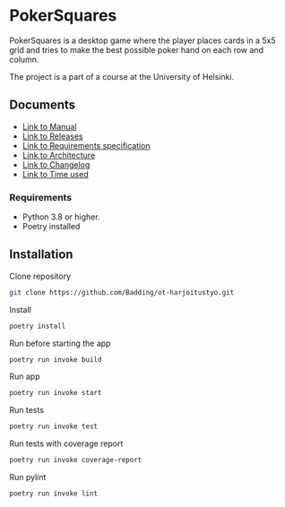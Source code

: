 # PokerSquares

PokerSquares is a desktop game where the player places cards in a 5x5 grid and tries to make the best possible poker hand on each row and column.

The project is a part of a course at the University of Helsinki.



## Documents
* [Link to Manual](dokumentaatio/manual.md)
* [Link to Releases](https://github.com/Badding/ot-harjoitustyo/releases)
* [Link to Requirements specification](dokumentaatio/vaatimusmaarittely.md)
* [Link to Architecture](dokumentaatio/arkkitehtuuri.md)
* [Link to Changelog](dokumentaatio/changelog.md)
* [Link to Time used](dokumentaatio/tuntikirjanpito.md)


### Requirements 
- Python 3.8 or higher.
- Poetry installed

## Installation

Clone repository
```bash
git clone https://github.com/Badding/ot-harjoitustyo.git
```
Install
```bash
poetry install
```
Run before starting the app
```bash
poetry run invoke build
```
Run app
```bash
poetry run invoke start
```
Run tests 
```bash
poetry run invoke test
```
Run tests with coverage report
```bash
poetry run invoke coverage-report
```
Run pylint
```bash
poetry run invoke lint
```
